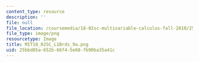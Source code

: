 ```yaml
---
content_type: resource
description: ''
file: null
file_location: /coursemedia/18-02sc-multivariable-calculus-fall-2010/25bbd85a652b66f45e68fb90ba35a41c_MIT18_02SC_L1Brds_9a.png
file_type: image/png
resourcetype: Image
title: MIT18_02SC_L1Brds_9a.png
uid: 25bbd85a-652b-66f4-5e68-fb90ba35a41c
---
```


